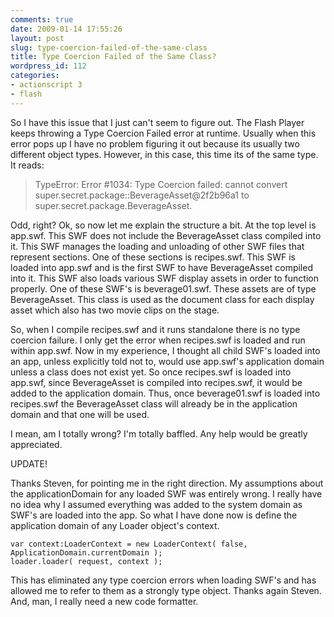 ```yaml
---
comments: true
date: 2009-01-14 17:55:26
layout: post
slug: type-coercion-failed-of-the-same-class
title: Type Coercion Failed of the Same Class?
wordpress_id: 112
categories:
- actionscript 3
- flash
---
```


So I have this issue that I just can't seem to figure out. The Flash Player keeps throwing a Type Coercion Failed error at runtime. Usually when this error pops up I have no problem figuring it out because its usually two different object types. However, in this case, this time its of the same type. It reads:




> TypeError: Error #1034: Type Coercion failed: cannot convert super.secret.package::BeverageAsset@2f2b96a1 to super.secret.package.BeverageAsset.
> 
> 





Odd, right? Ok, so now let me explain the structure a bit. At the top level is app.swf. This SWF does not include the BeverageAsset class compiled into it. This SWF manages the loading and unloading of other SWF files that represent sections. One of these sections is recipes.swf. This SWF is loaded into app.swf and is the first SWF to have BeverageAsset compiled into it. This SWF also loads various SWF display assets in order to function properly. One of these SWF's is beverage01.swf. These assets are of type BeverageAsset. This class is used as the document class for each display asset which also has two movie clips on the stage.




So, when I compile recipes.swf and it runs standalone there is no type coercion failure. I only get the error when recipes.swf is loaded and run within app.swf. Now in my experience, I thought all child SWF's loaded into an app, unless explicitly told not to, would use app.swf's application domain unless a class does not exist yet. So once recipes.swf is loaded into app.swf, since BeverageAsset is compiled into recipes.swf, it would be added to the application domain. Thus, once beverage01.swf is loaded into recipes.swf the BeverageAsset class will already be in the application domain and that one will be used.




I mean, am I totally wrong? I'm totally baffled. Any help would be greatly appreciated.




UPDATE!




Thanks Steven, for pointing me in the right direction. My assumptions about the applicationDomain for any loaded SWF was entirely wrong. I really have no idea why I assumed everything was added to the system domain as SWF's are loaded into the app. So what I have done now is define the application domain of any Loader object's context.



    
    var context:LoaderContext = new LoaderContext( false, ApplicationDomain.currentDomain );
    loader.loader( request, context );




This has eliminated any type coercion errors when loading SWF's and has allowed me to refer to them as a strongly type object. Thanks again Steven. And, man, I really need a new code formatter.




